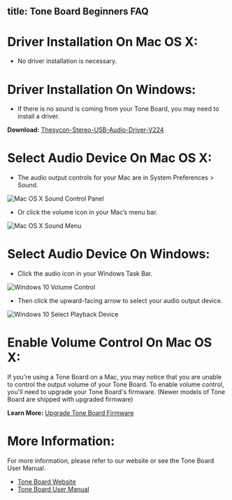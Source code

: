title: Tone Board Beginners FAQ
---

# Driver Installation On Mac OS X:

* No driver installation is necessary.

# Driver Installation On Windows:

* If there is no sound is coming from your Tone Board, you may need to install a driver.

**Download:**
[Thesycon-Stereo-USB-Audio-Driver-V224](https://dl.khadas.com/Firmware/ToneBoard/Driver/Thesycon-Stereo-USB-Audio-Driver-V224.rar)

# Select Audio Device On Mac OS X:

* The audio output controls for your Mac are in System Preferences > Sound.

![Mac OS X Sound Control Panel](/images/toneboard/tb_faq_01.jpg)

* Or click the volume icon in your Mac’s menu bar.

![Mac OS X Sound Menu](/images/toneboard/tb_faq_02.jpg)

# Select Audio Device On Windows:

* Click the audio icon in your Windows Task Bar.

![Windows 10 Volume Control](/images/toneboard/xmos_volume.jpg)

* Then click the upward-facing arrow to select your audio output device.

![Windows 10 Select Playback Device](/images/toneboard/xmos_selection.jpg)

# Enable Volume Control On Mac OS X:

If you're using a Tone Board on a Mac, you may notice that you are unable to control the output volume of your Tone Board. To enable volume control, you'll need to upgrade your Tone Board's firmware. (Newer models of Tone Board are shipped with upgraded firmware)

**Learn More:**
[Upgrade Tone Board Firmware](https://docs.khadas.com/toneboard/HowtoUpgradeFirmware.html)

# More Information:

For more information, please refer to our website or see the Tone Board User Manual.

* [Tone Board Website](https://www.khadas.com/tone)
* [Tone Board User Manual](https://docs.khadas.com/toneboard/UserManual.html)
